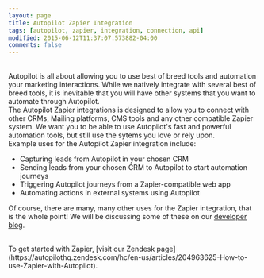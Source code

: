 ```yaml
---
layout: page
title: Autopilot Zapier Integration
tags: [autopilot, zapier, integration, connection, api]
modified: 2015-06-12T11:37:07.573882-04:00
comments: false
---
```


<br />
Autopilot is all about allowing you to use best of breed tools and automation your marketing interactions. While we natively integrate with several best of breed tools, it is inevitable that you will have other systems that you want to automate through Autopilot.
<br />
The Autopilot Zapier integrations is designed to allow you to connect with other CRMs, Mailing platforms, CMS tools and any other compatible Zapier system. We want you to be able to use Autopilot's fast and powerful automation tools, but still use the sytems you love or rely upon. 

<br />
Example uses for the Autopilot Zapier integration include:

- Capturing leads from Autopilot in your chosen CRM
- Sending leads from your chosen CRM to Autopilot to start automation journeys
- Triggering Autopilot journeys from a Zapier-compatible web app
- Automating actions in external systems using Autopilot

Of course, there are many, many other uses for the Zapier integration, that is the whole point! We will be discussing some of these on our [developer blog](/blog). 

<br />
To get started with Zapier, [visit our Zendesk page](https://autopilothq.zendesk.com/hc/en-us/articles/204963625-How-to-use-Zapier-with-Autopilot).
